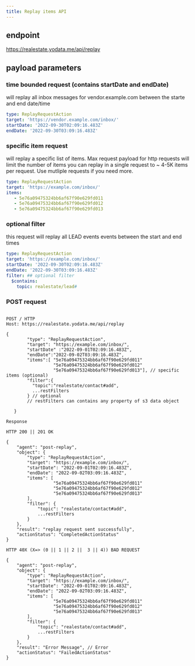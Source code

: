 ```yaml
---
title: Replay items API
---
```


## endpoint

https://realestate.yodata.me/api/replay

## payload parameters

### time bounded request (contains startDate and endDate)

will replay all inbox messages for vendor.example.com between the starte and end date/time

```yaml
type: ReplayRequestAction
target: 'https://vendor.example.com/inbox/'
startDate: '2022-09-30T02:09:16.483Z'
endDate: '2022-09-30T03:09:16.483Z'
```

### specific item request

will replay a specific list of items. Max request payload for http requests will limit the number of items you can replay in a single request to ~ 4-5K items per request. Use mutliple requests if you need more.

```yaml
type: ReplayRequestAction
target: 'https://example.com/inbox/'
items:
   - 5e76a09475324bb6af67f90e629fd011
   - 5e76a09475324bb6af67f90e629fd012
   - 5e76a09475324bb6af67f90e629fd013
```

### optional filter

this request will replay all LEAD events
events between the start and end times

```yaml
type: ReplayRequestAction
target: 'https://example.com/inbox/'
startDate: '2022-09-30T02:09:16.483Z'
endDate: '2022-09-30T03:09:16.483Z'
filter: ## optional filter
  $contains:
    topic: realestate/lead#
```

### POST request

```http

POST / HTTP
Host: https://realestate.yodata.me/api/replay

{
        "type": "ReplayRequestAction",
        "target": "https://example.com/inbox/",
        "startDate" :"2022-09-01T02:09:16.483Z",
        "endDate":"2022-09-02T03:09:16.483Z",
        "items":[ "5e76a09475324bb6af67f90e629fd011"
                  "5e76a09475324bb6af67f90e629fd012"
                  "5e76a09475324bb6af67f90e629fd013"], // specific items (optional)
        "filter":{
          "topic":"realestate/contact#add",
          ...restFilters
        } // optional
        // restFilters can contains any property of s3 data object

   }

Response

HTTP 200 || 201 OK

{
    "agent": "post-replay",
    "object": {
        "type": "ReplayRequestAction",
        "target": "https://example.com/inbox/",
        "startDate": "2022-09-01T02:09:16.483Z",
        "endDate": "2022-09-02T03:09:16.483Z",
        "items": [
                  "5e76a09475324bb6af67f90e629fd011"
                  "5e76a09475324bb6af67f90e629fd012"
                  "5e76a09475324bb6af67f90e629fd013"
        ],
        "filter": {
            "topic": "realestate/contact#add",
            ...restFilters
        }
    },
    "result": "replay request sent successfully",
    "actionStatus": "CompletedActionStatus"
}

HTTP 40X (X=> (0 || 1 || 2 ||  3 || 4)) BAD REQUEST

{
    "agent": "post-replay",
    "object": {
        "type": "ReplayRequestAction",
        "target": "https://example.com/inbox/",
        "startDate": "2022-09-01T02:09:16.483Z",
        "endDate": "2022-09-02T03:09:16.483Z",
        "items": [
                  "5e76a09475324bb6af67f90e629fd011"
                  "5e76a09475324bb6af67f90e629fd012"
                  "5e76a09475324bb6af67f90e629fd013"
        ],
        "filter": {
            "topic": "realestate/contact#add",
            ...restFilters
        }
    },
    "result": "Error Message", // Error
    "actionStatus": "FailedActionStatus"
}

```
